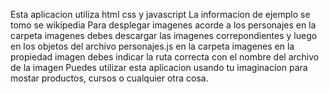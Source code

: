 Esta aplicacion utiliza html css y javascript 
La informacion de ejemplo se tomo se wikipedia
Para desplegar imagenes acorde a los personajes en la carpeta imagenes debes descargar 
las imagenes correpondientes y luego en los objetos del archivo personajes.js en la carpeta imagenes 
en la propiedad imagen debes indicar la ruta correcta con el nombre del archivo de la imagen
Puedes utilizar esta aplicacion usando tu imaginacion para mostar productos, cursos o cualquier otra cosa.
